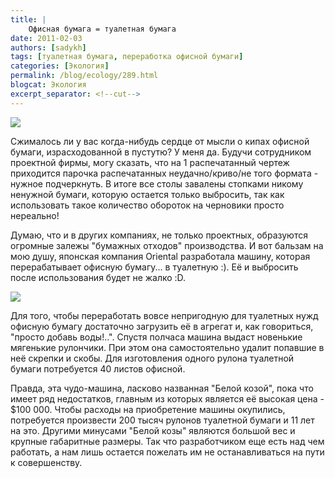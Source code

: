 ```yaml
---
title: |
    Офисная бумага = туалетная бумага
date: 2011-02-03
authors: [sadykh]
tags: [туалетная бумага, переработка офисной бумаги]
categories: [Экология]
permalink: /blog/ecology/289.html
blogcat: Экология
excerpt_separator: <!--cut-->
---
```



![](http://itw66.ru/uploads/images/00/00/05/2011/02/03/a56e4f.jpg)


Сжималось ли у вас когда-нибудь сердце от мысли о кипах офисной бумаги, израсходованной в пустутю? У меня да. Будучи сотрудником проектной фирмы, могу сказать, что на 1 распечатанный чертеж приходится парочка распечатанных неудачно/криво/не того формата - нужное подчеркнуть. В итоге все столы завалены стопками никому ненужной бумаги, которую остается только выбросить, так как использовать такое количество обороток на черновики просто нереально!
 
Думаю, что и в других компаниях, не только проектных, образуются огромные залежы "бумажных отходов" производства. И вот бальзам на мою душу, японская компания Oriental разработала машину, которая перерабатывает офисную бумагу... в туалетную :). Её и выбросить после использования будет не жалко :D.


<!--cut-->



![](http://itw66.ru/uploads/images/00/00/05/2011/02/03/930b83.jpg)


Для того, чтобы переработать вовсе непригодную для туалетных нужд офисную бумагу достаточно загрузить её в агрегат и, как говориться, "просто добавь воды!..". Спустя полчаса машина выдаст новенькие мягенькие рулончики. При этом она самостоятельно удалит попавшие в неё скрепки и скобы. Для изготовления одного рулона туалетной бумаги потребуется 40 листов офисной.

Правда, эта чудо-машина, ласково названная "Белой козой", пока что имеет ряд недостатков, главным из которых является её высокая цена - $100 000. Чтобы расходы на приобретение машины окупились, потребуется произвести 200 тысяч рулонов туалетной бумаги и 11 лет на это. Другими минусами "Белой козы" являются большой вес и крупные габаритные размеры. Так что разработчиком еще есть над чем работать, а нам лишь остается пожелать им не останавливаться на пути к совершенству.
